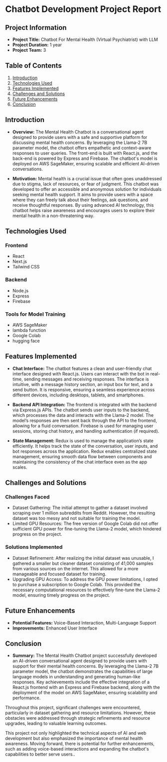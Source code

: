 # Chatbot Development Project Report

## Project Information

- **Project Title:** Chatbot For Mental Health (Virtual Psychiatrist) with LLM
- **Project Duration:** 1 year
- **Project Team:** 3

## Table of Contents
1. [Introduction](#introduction)
2. [Technologies Used](#technologies-used)
3. [Features Implemented](#features-implemented)
4. [Challenges and Solutions](#challenges-and-solutions)
5. [Future Enhancements](#future-enhancements)
6. [Conclusion](#conclusion)

## Introduction

- **Overview:** The Mental Health Chatbot is a conversational agent designed to provide users with a safe and supportive platform for discussing mental health concerns. By leveraging the Llama-2 7B parameter model, the chatbot offers empathetic and context-aware responses to user queries. The front-end is built with React.js, and the back-end is powered by Express and Firebase. The chatbot's model is deployed on AWS SageMaker, ensuring scalable and efficient AI-driven conversations.

- **Motivation:** Mental health is a crucial issue that often goes unaddressed due to stigma, lack of resources, or fear of judgment. This chatbot was developed to offer an accessible and anonymous solution for individuals seeking mental health support. It aims to provide users with a space where they can freely talk about their feelings, ask questions, and receive thoughtful responses. By using advanced AI technology, this chatbot helps raise awareness and encourages users to explore their mental health in a non-threatening way.


## Technologies Used

### Frontend

- React
- Next.js
- Tailwind CSS

### Backend

- Node.js
- Express
- Firebase

### Tools for Model Training

- AWS SageMaker
- lambda function
- Google Colab
- hugging face


## Features Implemented

- **Chat Interface:** The chatbot features a clean and user-friendly chat interface designed with React.js. Users can interact with the bot in real-time, sending messages and receiving responses. The interface is intuitive, with a message history section, an input box for text, and a send button. It is responsive, ensuring a seamless experience across different devices, including desktops, tablets, and smartphones.

- **Backend API Integration:** The frontend is integrated with the backend via Express.js APIs. The chatbot sends user inputs to the backend, which processes the data and interacts with the Llama-2 model. The model’s responses are then sent back through the API to the frontend, allowing for a fluid conversation. Firebase is used for managing user sessions, storing chat history, and handling authentication (if required).

- **State Management:** Redux is used to manage the application’s state efficiently. It helps track the state of the conversation, user inputs, and bot responses across the application. Redux enables centralized state management, ensuring smooth data flow between components and maintaining the consistency of the chat interface even as the app scales.

## Challenges and Solutions

### Challenges Faced

- Dataset Gathering: The initial attempt to gather a dataset involved scraping over 1 million subreddits from Reddit. However, the resulting dataset was too messy and not suitable for training the model.
- Limited GPU Resources: The free version of Google Colab did not offer sufficient GPU power for fine-tuning the Llama-2 model, which hindered progress on the project.

### Solutions Implemented

- Dataset Refinement: After realizing the initial dataset was unusable, I gathered a smaller but cleaner dataset consisting of 41,000 samples from various sources on the internet. This allowed for a more manageable and focused dataset for training.
- Upgrading GPU Access: To address the GPU power limitations, I opted to purchase a subscription to Google Colab. This provided the necessary computational resources to effectively fine-tune the Llama-2 model, ensuring timely progress on the project.


## Future Enhancements

- **Potential Features:** Voice-Based Interaction, Multi-Language Support
- **Improvements:** Enhanced User Interface

## Conclusion

- **Summary:** The Mental Health Chatbot project successfully developed an AI-driven conversational agent designed to provide users with support for their mental health concerns. By leveraging the Llama-2 7B parameter model, the chatbot demonstrates the capabilities of large language models in understanding and generating human-like responses. Key achievements include the effective integration of a React.js frontend with an Express and Firebase backend, along with the deployment of the model on AWS SageMaker, ensuring scalability and performance.

Throughout this project, significant challenges were encountered, particularly in dataset gathering and resource limitations. However, these obstacles were addressed through strategic refinements and resource upgrades, leading to valuable learning outcomes.

This project not only highlighted the technical aspects of AI and web development but also emphasized the importance of mental health awareness. Moving forward, there is potential for further enhancements, such as adding voice-based interactions and expanding the chatbot's capabilities to better serve users..

